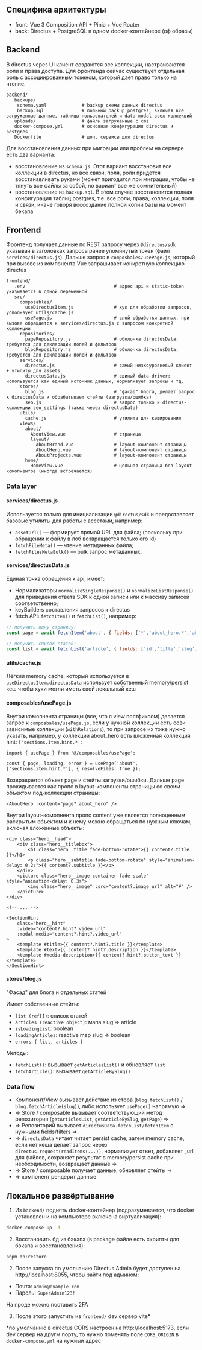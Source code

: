 ## Специфика архитектуры

- front: Vue 3 Composition API + Pinia + Vue Router
- back: Directus + PostgreSQL в одном docker-контейнере (оф образы)


## Backend

В directus через UI клиент создаются все коллекции, настраиваются роли и права доступа. Для фронтенда сейчас существует отдельная роль с ассоциированным токеном, который дает право только на чтение.

```
backend/
   backups/
    schema.yaml             # backup схемы данных directus
    backup.sql              # польный backup postgres, включая все загруженные данные, таблицы пользователей и data-modal всех коллекций
   uploads/                 # файлы загруженные с cms
   docker-compose.yml       # основная конфигурация directus и postgres
   Dockerfile               # доп. сервисы для directus
```

Для восстановления данных при миграции или проблем на сервере есть два варианта:
- восстановление из `schema.js`. Этот вариант восстановит все коллекции в directus, но все связи, поля, роли придется восстанавливать руками (может пригодится при миграции, чтобы не тянуть все файлы за собой, но вариант все же сомнительный)
- восстановление из `backup.sql`. В этом случае восстановится полная конфигурация таблиц postgres, т.е. все роли, права, коллекции, поля и связи, иначе говоря воссоздание полной копии базы на момент бэкапа

## Frontend

Фронтенд получает данные по REST запросу через `@directus/sdk` указывая в заголовках запроса ранее упомянутый токен (файл `services/directus.js`). Дальше запрос в `composbales/usePage.js`, который при вызове из компонента Vue запрашивает конкретную коллекцию directus

```
frontend/
   .env                                 # адрес api и static-token указывается в одной переменной
   src/
     composables/
       useDirectusItem.js               # хук для обработки запросов, успользует utils/cache.js
       usePage.js                       # слой обработки данных, при вызове обращается к services/directus.js с запросом конкретной коллекции
     repositories/
       pageRepository.js                # оболочка directusData: требуется для декларации полей и фильтров
       blogRepository.js                # оболочка directusData: требуется для декларации полей и фильтров
     services/
       directus.js                      # самый низкоуровневый клиент + утилиты для assets
       directusData.js                  # единый data-driver: используется как единый источник данных, нормализует запросы и тд.
     stores/
       blog.js                          # "фасад" блога, делает запрос к directusData и обрабатывает стейты (загрузка/ошибка)
       seo.js                           # запрос только к directus-коллекции seo_settings (также через directusData)
     utils/
       cache.js                         # утилита для кеширования
     views/
       about/
         AboutView.vue                  # страница 
         layout/
           AboutBrand.vue               # layout-компонент страницы
           AboutHero.vue                # layout-компонент страницы
           AboutProjects.vue            # layout-компонент страницы
       home/
         HomeView.vue                   # цельная страница без layout-комопнентов (иногда встречается)
```

### Data layer

#### services/directus.js

Используется только для инициализации `@directus/sdk` и предоставляет базовые утилиты для работы с ассетами, например:

- `assetUrl()` — формирует прямой URL для файла; (поскольку при обращении к файлу в лоб возвращается только его id)
- `fetchFileMeta()` — чтение метаданных файла;
- `fetchFilesMetaBulk()` — bulk запрос метаданных.

#### services/directusData.js

Единая точка обращения к api, имеет:

- Нормализаторы `normalizeSingleResponse()` и `normalizeListResponse()` для приведения ответа SDK к одной записи или к массиву записей соответственно;
- keyBuilders составления запросов к directus
- fetch API: `fetchItem()` и `fetchList()`, например:

```javascript
// получить одну страницу:
const page = await fetchItem('about', { fields: ['*','about_hero.*','about_hero.hint.*'] });

// получить список статей:
const list = await fetchList('article', { fields: ['id','title','slug'] }, { persist: true });
```

#### utils/cache.js

Лёгкий memory cache, который используется в `useDirectusItem.directusData` использует собственный memory/persist кеш чтобы хуки могли иметь свой локальный кеш

#### composables/usePage.js

Внутри комопнента страницы (все, что с view постфиксом) делается запрос к `composbales/usePage.js`, если у нужной коллекции есть сови зависимые коллекции (`withRelations`), то при запросе их тоже нужно указать, например, у коллекции about_hero есть вложенная коллекция hint: `['sections.item.hint.*'`:

```vue
import { usePage } from '@/composables/usePage';

const { page, loading, error } = usePage('about', ['sections.item.hint.*'], { resolveFiles: true });
```

Возвращается объект page и стейты загрузки/ошибки. Дальше page прокидывается как пропс в layout-компоненты страницы со своим объектом под-коллекции страницы:

```vue
<AboutHero :content="page?.about_hero" />
```

Внутри layout-комопнента пропс content уже является полноценным раскрытым объектом и к нему можно обращаться по нужным ключам, включая вложенные объекты:

```vue
<div class="hero__head">
    <div class="hero__titlebox">
        <h1 class="hero__title fade-bottom-rotate">{{ content?.title }}</h1>
        <p class="hero__subtitle fade-bottom-rotate" style="animation-delay: 0.2s">{{ content?.subtitle }}</p>
    </div>
    <picture class="hero__image-container fade-scale" style="animation-delay: 0.3s">
        <img class="hero__image" :src="content?.image_url" alt="#" />
    </picture>
</div>

<!-- ... -->

<SectionHint
    class="hero__hint"
    :video="content?.hint?.video_url"
    :modal-media="content?.hint?.video_url"
>
    <template #title>{{ content?.hint?.title }}</template>
    <template #text>{{ content?.hint?.description }}</template>
    <template #media-description>{{ content?.hint?.button_text }}</template>
</SectionHint>
```

#### stores/blog.js

"Фасад" для блога и отдельных статей

Имеет собственные стейты:

- `list (ref[])`: список статей
- `articles (reactive object)`: мапа slug => article
- `isLoadingList`: boolean
- `loadingArticles`: reactive map slug => boolean
- `errors`: `{ list, articles }`

Методы:

- `fetchList()`: вызывает `getArticlesList()` и обновляет `list`
- `fetchArticle()`: вызывает `getArticleBySlug()`

### Data flow

- Компонент/View вызывает действие из стора (`blog.fetchList()` / `blog.fetchArticle(slug)`), либо использует `usePage()` напрямую =>
- => Store / composable вызывает соответствующий метод репозитория (`getArticlesList`, `getArticleBySlug`, `getPage`) =>
- => Репозиторий вызывает `directusData.fetchList/fetchItem` с нужными fields/filters =>
- => `directusData` читает читает persist cache, затем memory cache, если нет кеша делает запрос через `directus.request(readItems(...))`, нормализует ответ, добавляет _url для файлов, сохраняет результат в memory/persist cache при необходимости, возвращает данные =>
- => Store / composable получает данные, обновляет стейты => 
- => компонент рендерит данные

## Локальное развёртывание

1. Из `backend/` поднять docker-контейнер (подразумевается, что docker установлен и на компьютере включена виртуализация):

```bash
docker-compose up -d
```

2. Восстановить бд из бэкапа (в package файле есть скрипты для бэкапа и восстановления):

```bash
pnpm db:restore
```

2. После запуска по умолчанию Directus Admin будет доступен на http://localhost:8055, чтобы зайти под админом:

- Почта: `admin@example.com`
- Пароль: `SuperAdmin123!`

На проде можно поставить 2FA

3. После этого запустить из `frontend/` dev сервер vite*

*по умолчанию в directus CORS настроен на http://localhost:5173, если dev сервер на другм порту, то нужно поменять поле `CORS_ORIGIN` в `docker-compose.yml` на нужный адрес